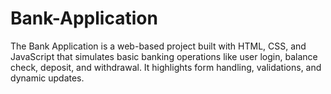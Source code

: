 # Bank-Application
The Bank Application is a web-based project built with HTML, CSS, and JavaScript that simulates basic banking operations like user login, balance check, deposit, and withdrawal. It highlights form handling, validations, and dynamic updates.

